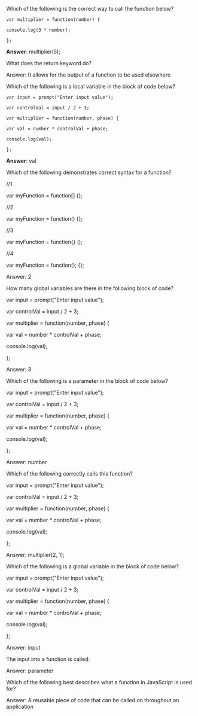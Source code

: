Which of the following is the correct way to call the function below?

`var multiplier = function(number) {`

`console.log(3 * number);`

`};`

**Answer**: multiplier\(5\);

What does the return keyword do?

Answer: It allows for the output of a function to be used elsewhere

Which of the following is a local variable in the block of code below?

`var input = prompt("Enter input value");`

`var controlVal = input / 2 + 3;`

`var multiplier = function(number, phase) {`

`var val = number * controlVal + phase;`

`console.log(val);`

`};`

**Answer**: val

Which of the following demonstrates correct syntax for a function?

\/\/1

var myFunction = function\[\] {};

\/\/2

var myFunction = function\(\) {};

\/\/3

var myFunction = function{} \(\);

\/\/4

var myFunction = function\(\); {};

Answer: 2

How many global variables are there in the following block of code?

var input = prompt\("Enter input value"\);

var controlVal = input \/ 2 + 3;

var multiplier = function\(number, phase\) {

var val = number \* controlVal + phase;

console.log\(val\);

};

Answer: 3

Which of the following is a parameter in the block of code below?

var input = prompt\("Enter input value"\);

var controlVal = input \/ 2 + 3;

var multiplier = function\(number, phase\) {

var val = number \* controlVal + phase;

console.log\(val\);

};

Answer: number

Which of the following correctly calls this function?

var input = prompt\("Enter input value"\);

var controlVal = input \/ 2 + 3;

var multiplier = function\(number, phase\) {

var val = number \* controlVal + phase;

console.log\(val\);

};

Answer: multiplier\(2, 1\);

Which of the following is a global variable in the block of code below?

var input = prompt\("Enter input value"\);

var controlVal = input \/ 2 + 3;

var multiplier = function\(number, phase\) {

var val = number \* controlVal + phase;

console.log\(val\);

};

Answer: input

The input into a function is called:

Answer: parameter

Which of the following best describes what a function in JavaScript is used for?

Answer: A reusable piece of code that can be called on throughout an application

